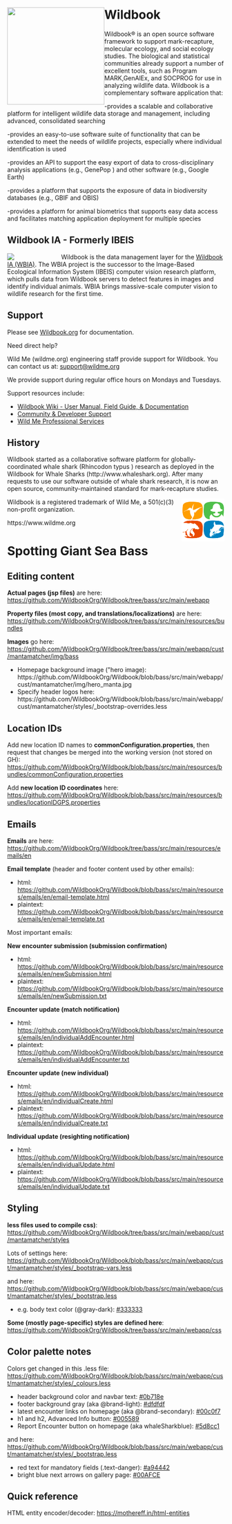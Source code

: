 
<h1><a href="https://www.wildbook.org"><img style="float: left;" align="middle" width="225px" height="225px" src="https://raw.githubusercontent.com/WildbookOrg/Wildbook/master/src/main/webapp/cust/mantamatcher/img/wildbook_logo.png"></a>Wildbook</h1>

Wildbook&reg; is an open source software framework to support mark-recapture, molecular ecology, and social ecology studies. The biological and statistical communities already support a number of excellent tools, such as Program MARK,GenAlEx, and SOCPROG for use in analyzing wildlife data. Wildbook is a complementary software application that:

-provides a scalable and collaborative platform for intelligent wildlife data storage and management, including advanced, consolidated searching

-provides an easy-to-use software suite of functionality that can be extended to meet the needs of wildlife projects, especially where individual identification is used

-provides an API to support the easy export of data to cross-disciplinary analysis applications (e.g., GenePop ) and other software (e.g., Google Earth)

-provides a platform that supports the exposure of data in biodiversity databases (e.g., GBIF and OBIS)

-provides a platform for animal biometrics that supports easy data access and facilitates matching application deployment for multiple species

<h2>Wildbook IA - Formerly IBEIS</h2>

<img width="125px" height="*" align="left" src="http://www.wildbook.org/lib/exe/fetch.php?w=200&tok=c557df&media=logo_400x4001.png" /> Wildbook is the data management layer for the <a href="https://github.com/WildbookOrg/wildbook-ia">Wildbook IA (WBIA)</a>. The WBIA project is the successor to the Image-Based Ecological Information System (IBEIS) computer vision research platform, which pulls data from Wildbook servers to detect features in images and identify individual animals. WBIA brings massive-scale computer vision to wildlife research for the first time.
<br />
<h2>Support</h2>

Please see <a href="https://www.wildbook.org">Wildbook.org</a> for documentation.

Need direct help?

Wild Me (wildme.org) engineering staff provide support for Wildbook. You can contact us at: support@wildme.org

We provide support during regular office hours on Mondays and Tuesdays.

Support resources include:
<ul>
<li><a href="http://wiki.wildbook.org">Wildbook Wiki - User Manual, Field Guide, & Documentation</a></li>
<li><a href="https://community.wildbook.org">Community & Developer Support</a></li>
<li><a href="https://www.wildme.org/services">Wild Me Professional Services</a></li>
</ul>

<h2>History</h2>
Wildbook started as a collaborative software platform for globally-coordinated whale shark (Rhincodon typus ) research as deployed in the Wildbook for Whale Sharks (http://www.whaleshark.org). After many requests to use our software outside of whale shark research, it is now an open source, community-maintained standard for mark-recapture studies.


<p><img style="float: right;" align="middle" src="src/main/webapp/images/wild-me-logo-only-100-100.png"> Wildbook is a registered trademark of Wild Me, a 501(c)(3) non-profit organization.</p> https://www.wildme.org

<h1>Spotting Giant Sea Bass</h1>

<h2>Editing content</h2>

**Actual pages (jsp files)** are here: https://github.com/WildbookOrg/Wildbook/tree/bass/src/main/webapp

**Property files (most copy, and translations/localizations)** are here: https://github.com/WildbookOrg/Wildbook/tree/bass/src/main/resources/bundles

**Images** go here: https://github.com/WildbookOrg/Wildbook/tree/bass/src/main/webapp/cust/mantamatcher/img/bass

<ul>
 <li>Homepage background image ("hero image): https://github.com/WildbookOrg/Wildbook/blob/bass/src/main/webapp/cust/mantamatcher/img/hero_manta.jpg </li>

<li>Specify header logos here: https://github.com/WildbookOrg/Wildbook/blob/bass/src/main/webapp/cust/mantamatcher/styles/_bootstrap-overrides.less</li>

 </ul>

<h2>Location IDs</h2>

Add new location ID names to **commonConfiguration.properties**, then request that changes be merged into the working version (not stored on GH):
https://github.com/WildbookOrg/Wildbook/blob/bass/src/main/resources/bundles/commonConfiguration.properties

Add **new location ID coordinates** here: https://github.com/WildbookOrg/Wildbook/blob/bass/src/main/resources/bundles/locationIDGPS.properties


<h2>Emails</h2>

**Emails** are here: https://github.com/WildbookOrg/Wildbook/tree/bass/src/main/resources/emails/en

**Email template** (header and footer content used by other emails):

* html: https://github.com/WildbookOrg/Wildbook/blob/bass/src/main/resources/emails/en/email-template.html
* plaintext: https://github.com/WildbookOrg/Wildbook/blob/bass/src/main/resources/emails/en/email-template.txt

Most important emails:

**New encounter submission (submission confirmation)**

* html: https://github.com/WildbookOrg/Wildbook/blob/bass/src/main/resources/emails/en/newSubmission.html
* plaintext: https://github.com/WildbookOrg/Wildbook/blob/bass/src/main/resources/emails/en/newSubmission.txt

**Encounter update (match notification)**

* html: https://github.com/WildbookOrg/Wildbook/blob/bass/src/main/resources/emails/en/individualAddEncounter.html
* plaintext: https://github.com/WildbookOrg/Wildbook/blob/bass/src/main/resources/emails/en/individualAddEncounter.txt

**Encounter update (new individual)**

* html: https://github.com/WildbookOrg/Wildbook/blob/bass/src/main/resources/emails/en/individualCreate.html
* plaintext: https://github.com/WildbookOrg/Wildbook/blob/bass/src/main/resources/emails/en/individualCreate.txt

**Individual update (resighting notification)**

* html: https://github.com/WildbookOrg/Wildbook/blob/bass/src/main/resources/emails/en/individualUpdate.html
* plaintext: https://github.com/WildbookOrg/Wildbook/blob/bass/src/main/resources/emails/en/individualUpdate.txt


<h2>Styling</h2>

**less files used to compile css)**: https://github.com/WildbookOrg/Wildbook/tree/bass/src/main/webapp/cust/mantamatcher/styles

Lots of settings here: https://github.com/WildbookOrg/Wildbook/blob/bass/src/main/webapp/cust/mantamatcher/styles/_bootstrap-vars.less

and here: https://github.com/WildbookOrg/Wildbook/blob/bass/src/main/webapp/cust/mantamatcher/styles/_bootstrap.less

<ul>
 <li>e.g. body text color (@gray-dark): <a href="https://www.colorhexa.com/333333">#333333</a>  </li>
 </ul>

**Some (mostly page-specific) styles are defined here**:
https://github.com/WildbookOrg/Wildbook/tree/bass/src/main/webapp/css


<h2>Color palette notes</h2>

Colors get changed in this .less file: https://github.com/WildbookOrg/Wildbook/blob/bass/src/main/webapp/cust/mantamatcher/styles/_colours.less

<ul>
 <li>header background color and navbar text: <a href="https://www.colorhexa.com/0b718e">#0b718e</a>  </li>
 <li>footer background gray (aka @brand-light): <a href="https://www.colorhexa.com/dfdfdf">#dfdfdf</a>  </li>
 <li>latest encounter links on homepage (aka @brand-secondary): <a href="https://www.colorhexa.com/00c0f7">#00c0f7</a>  </li>
 <li>h1 and h2, Advanced Info button: <a href="https://www.colorhexa.com/005589">#005589</a>  </li>
 <li>Report Encounter button on homepage (aka whaleSharkblue): <a href="https://www.colorhexa.com/5d8cc1">#5d8cc1</a>  </li>
 </ul>

and here: https://github.com/WildbookOrg/Wildbook/blob/bass/src/main/webapp/cust/mantamatcher/styles/_bootstrap.less

<ul>
<li>red text for mandatory fields (.text-danger): <a href="https://www.colorhexa.com/a94442">#a94442</a>  </li>

<li>bright blue next arrows on gallery page: <a href="https://www.colorhexa.com/00AFCE">#00AFCE</a>  </li>

 </ul>

<h2> Quick reference </h2>

HTML entity encoder/decoder: https://mothereff.in/html-entities
